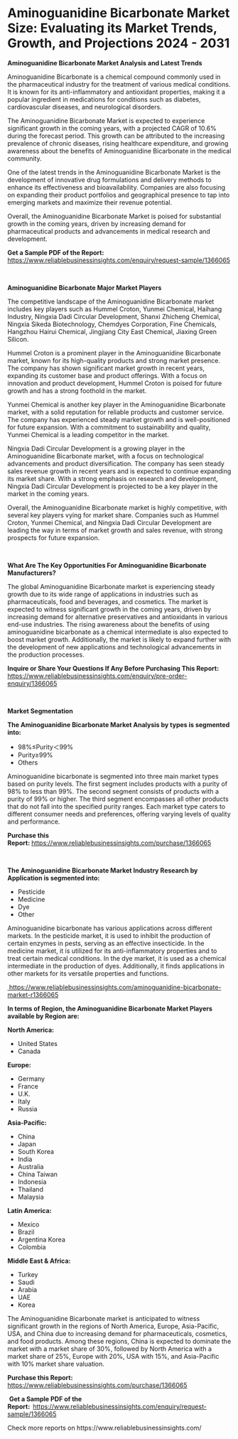 <p><h1>Aminoguanidine Bicarbonate Market Size: Evaluating its Market Trends, Growth, and Projections 2024 - 2031</h1></p><p><strong>Aminoguanidine Bicarbonate Market Analysis and Latest Trends</strong></p>
<p><p>Aminoguanidine Bicarbonate is a chemical compound commonly used in the pharmaceutical industry for the treatment of various medical conditions. It is known for its anti-inflammatory and antioxidant properties, making it a popular ingredient in medications for conditions such as diabetes, cardiovascular diseases, and neurological disorders.</p><p>The Aminoguanidine Bicarbonate Market is expected to experience significant growth in the coming years, with a projected CAGR of 10.6% during the forecast period. This growth can be attributed to the increasing prevalence of chronic diseases, rising healthcare expenditure, and growing awareness about the benefits of Aminoguanidine Bicarbonate in the medical community.</p><p>One of the latest trends in the Aminoguanidine Bicarbonate Market is the development of innovative drug formulations and delivery methods to enhance its effectiveness and bioavailability. Companies are also focusing on expanding their product portfolios and geographical presence to tap into emerging markets and maximize their revenue potential.</p><p>Overall, the Aminoguanidine Bicarbonate Market is poised for substantial growth in the coming years, driven by increasing demand for pharmaceutical products and advancements in medical research and development.</p></p>
<p><strong>Get a Sample PDF of the Report:&nbsp;</strong> <a href="https://www.reliablebusinessinsights.com/enquiry/request-sample/1366065">https://www.reliablebusinessinsights.com/enquiry/request-sample/1366065</a></p>
<p>&nbsp;</p>
<p><strong>Aminoguanidine Bicarbonate Major Market Players</strong></p>
<p><p>The competitive landscape of the Aminoguanidine Bicarbonate market includes key players such as Hummel Croton, Yunmei Chemical, Haihang Industry, Ningxia Dadi Circular Development, Shanxi Zhicheng Chemical, Ningxia Sikeda Biotechnology, Chemdyes Corporation, Fine Chemicals, Hangzhou Hairui Chemical, Jingjiang City East Chemical, Jiaxing Green Silicon.</p><p>Hummel Croton is a prominent player in the Aminoguanidine Bicarbonate market, known for its high-quality products and strong market presence. The company has shown significant market growth in recent years, expanding its customer base and product offerings. With a focus on innovation and product development, Hummel Croton is poised for future growth and has a strong foothold in the market.</p><p>Yunmei Chemical is another key player in the Aminoguanidine Bicarbonate market, with a solid reputation for reliable products and customer service. The company has experienced steady market growth and is well-positioned for future expansion. With a commitment to sustainability and quality, Yunmei Chemical is a leading competitor in the market.</p><p>Ningxia Dadi Circular Development is a growing player in the Aminoguanidine Bicarbonate market, with a focus on technological advancements and product diversification. The company has seen steady sales revenue growth in recent years and is expected to continue expanding its market share. With a strong emphasis on research and development, Ningxia Dadi Circular Development is projected to be a key player in the market in the coming years.</p><p>Overall, the Aminoguanidine Bicarbonate market is highly competitive, with several key players vying for market share. Companies such as Hummel Croton, Yunmei Chemical, and Ningxia Dadi Circular Development are leading the way in terms of market growth and sales revenue, with strong prospects for future expansion.</p></p>
<p>&nbsp;</p>
<p><strong>What Are The Key Opportunities For Aminoguanidine Bicarbonate Manufacturers?</strong></p>
<p><p>The global Aminoguanidine Bicarbonate market is experiencing steady growth due to its wide range of applications in industries such as pharmaceuticals, food and beverages, and cosmetics. The market is expected to witness significant growth in the coming years, driven by increasing demand for alternative preservatives and antioxidants in various end-use industries. The rising awareness about the benefits of using aminoguanidine bicarbonate as a chemical intermediate is also expected to boost market growth. Additionally, the market is likely to expand further with the development of new applications and technological advancements in the production processes.</p></p>
<p><strong>Inquire or Share Your Questions If Any Before Purchasing This Report:</strong> <a href="https://www.reliablebusinessinsights.com/enquiry/pre-order-enquiry/1366065">https://www.reliablebusinessinsights.com/enquiry/pre-order-enquiry/1366065</a></p>
<p>&nbsp;</p>
<p><strong>Market Segmentation</strong></p>
<p><strong>The Aminoguanidine Bicarbonate Market Analysis by types is segmented into:</strong></p>
<p><ul><li>98%≤Purity＜99%</li><li>Purity≥99%</li><li>Others</li></ul></p>
<p><p>Aminoguanidine bicarbonate is segmented into three main market types based on purity levels. The first segment includes products with a purity of 98% to less than 99%. The second segment consists of products with a purity of 99% or higher. The third segment encompasses all other products that do not fall into the specified purity ranges. Each market type caters to different consumer needs and preferences, offering varying levels of quality and performance.</p></p>
<p><strong>Purchase this Report:&nbsp;</strong><a href="https://www.reliablebusinessinsights.com/purchase/1366065">https://www.reliablebusinessinsights.com/purchase/1366065</a></p>
<p>&nbsp;</p>
<p><strong>The Aminoguanidine Bicarbonate Market Industry Research by Application is segmented into:</strong></p>
<p><ul><li>Pesticide</li><li>Medicine</li><li>Dye</li><li>Other</li></ul></p>
<p><p>Aminoguanidine bicarbonate has various applications across different markets. In the pesticide market, it is used to inhibit the production of certain enzymes in pests, serving as an effective insecticide. In the medicine market, it is utilized for its anti-inflammatory properties and to treat certain medical conditions. In the dye market, it is used as a chemical intermediate in the production of dyes. Additionally, it finds applications in other markets for its versatile properties and functions.</p></p>
<p><a href="https://www.reliablebusinessinsights.com/aminoguanidine-bicarbonate-market-r1366065">&nbsp;https://www.reliablebusinessinsights.com/aminoguanidine-bicarbonate-market-r1366065</a></p>
<p><strong>In terms of Region, the Aminoguanidine Bicarbonate Market Players available by Region are:</strong></p>
<p>
    <p> <strong> North America: </strong>
        <ul>
            <li>United States</li>
            <li>Canada</li>
        </ul>
        </p> 
    <p> <strong> Europe: </strong>
        <ul>
            <li>Germany</li>
            <li>France</li>
            <li>U.K.</li>
            <li>Italy</li>
            <li>Russia</li>
        </ul>
        </p> 
    <p> <strong> Asia-Pacific: </strong>
        <ul>
            <li>China</li>
            <li>Japan</li>
            <li>South Korea</li>
            <li>India</li>
            <li>Australia</li>
            <li>China Taiwan</li>
            <li>Indonesia</li>
            <li>Thailand</li>
            <li>Malaysia</li>
        </ul>
        </p> 
    <p> <strong> Latin America: </strong>
        <ul>
            <li>Mexico</li>
            <li>Brazil</li>
            <li>Argentina Korea</li>
            <li>Colombia</li>
        </ul>
        </p> 
    <p> <strong> Middle East & Africa: </strong>
        <ul>
            <li>Turkey</li>
            <li>Saudi</li>
            <li>Arabia</li>
            <li>UAE</li>
            <li>Korea</li>
        </ul>
    </p>
    </p>
<p><p>The Aminoguanidine Bicarbonate market is anticipated to witness significant growth in the regions of North America, Europe, Asia-Pacific, USA, and China due to increasing demand for pharmaceuticals, cosmetics, and food products. Among these regions, China is expected to dominate the market with a market share of 30%, followed by North America with a market share of 25%, Europe with 20%, USA with 15%, and Asia-Pacific with 10% market share valuation.</p></p>
<p><strong>Purchase this Report: </strong><a href="https://www.reliablebusinessinsights.com/purchase/1366065">https://www.reliablebusinessinsights.com/purchase/1366065</a></p>
<p>&nbsp;<strong>Get a Sample PDF of the Report:&nbsp;&nbsp;</strong><a href="https://www.reliablebusinessinsights.com/enquiry/request-sample/1366065">https://www.reliablebusinessinsights.com/enquiry/request-sample/1366065</a></p>
<p><strong></strong></p>
<p>Check more reports on https://www.reliablebusinessinsights.com/</p>